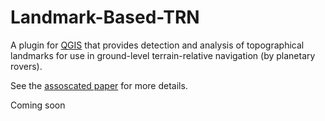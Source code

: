# Landmark-Based-TRN
A plugin for [QGIS](https://www.qgis.org/en/site/) that provides detection and analysis of topographical landmarks for use in ground-level terrain-relative navigation (by planetary rovers).

See the [assoscated paper](https://russ-stuff.com/wp-content/uploads/2022/01/IEEE_AERO___Landmark_Based_TRN_on_Mars-POLISHED.pdf) for more details.

Coming soon
